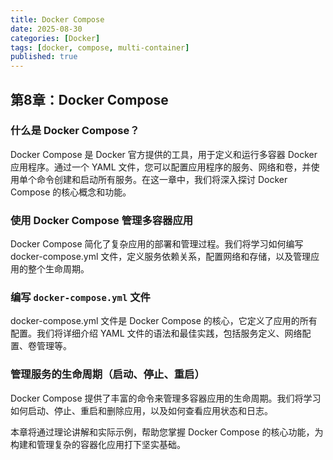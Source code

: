 ```yaml
---
title: Docker Compose
date: 2025-08-30
categories: [Docker]
tags: [docker, compose, multi-container]
published: true
---
```


## 第8章：Docker Compose

### 什么是 Docker Compose？

Docker Compose 是 Docker 官方提供的工具，用于定义和运行多容器 Docker 应用程序。通过一个 YAML 文件，您可以配置应用程序的服务、网络和卷，并使用单个命令创建和启动所有服务。在这一章中，我们将深入探讨 Docker Compose 的核心概念和功能。

### 使用 Docker Compose 管理多容器应用

Docker Compose 简化了复杂应用的部署和管理过程。我们将学习如何编写 docker-compose.yml 文件，定义服务依赖关系，配置网络和存储，以及管理应用的整个生命周期。

### 编写 `docker-compose.yml` 文件

docker-compose.yml 文件是 Docker Compose 的核心，它定义了应用的所有配置。我们将详细介绍 YAML 文件的语法和最佳实践，包括服务定义、网络配置、卷管理等。

### 管理服务的生命周期（启动、停止、重启）

Docker Compose 提供了丰富的命令来管理多容器应用的生命周期。我们将学习如何启动、停止、重启和删除应用，以及如何查看应用状态和日志。

本章将通过理论讲解和实际示例，帮助您掌握 Docker Compose 的核心功能，为构建和管理复杂的容器化应用打下坚实基础。
